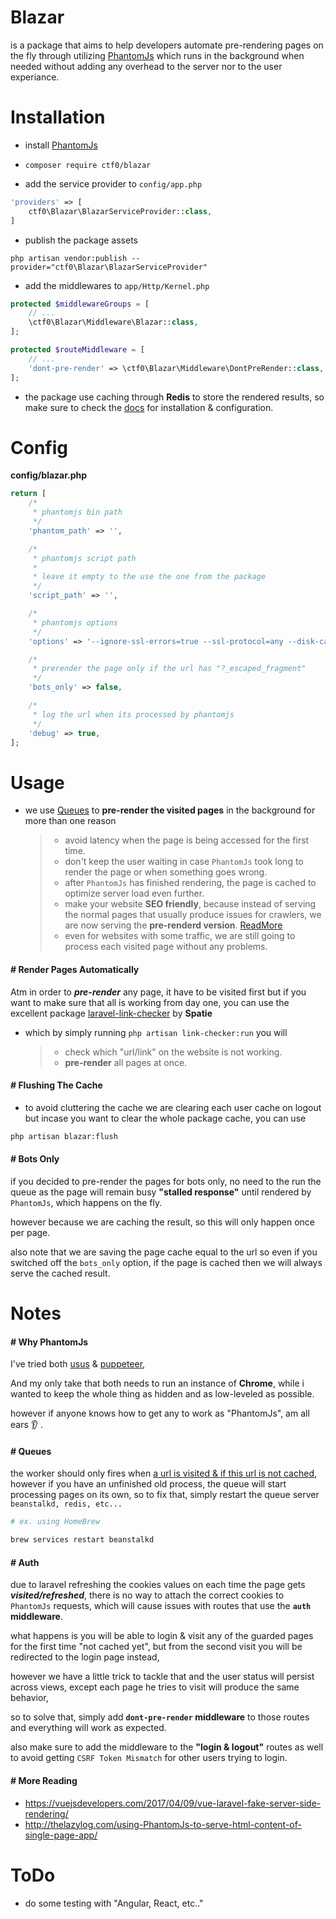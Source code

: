 # Blazar

is a package that aims to help developers automate pre-rendering pages on the fly through utilizing [PhantomJs](phantomjs.org) which runs in the background when needed without adding any overhead to the server nor to the user experiance.

# Installation

- install [PhantomJs](http://phantomjs.org/download.html)

- `composer require ctf0/blazar`

- add the service provider to `config/app.php`

```php
'providers' => [
    ctf0\Blazar\BlazarServiceProvider::class,
]
```

- publish the package assets

`php artisan vendor:publish --provider="ctf0\Blazar\BlazarServiceProvider"`

- add the middlewares to `app/Http/Kernel.php`

```php
protected $middlewareGroups = [
    // ...
    \ctf0\Blazar\Middleware\Blazar::class,
];

protected $routeMiddleware = [
    // ...
    'dont-pre-render' => \ctf0\Blazar\Middleware\DontPreRender::class,
];
```

- the package use caching through **Redis** to store the rendered results, so make sure to check the [docs](https://laravel.com/docs/5.4/redis) for installation & configuration.

# Config

**config/blazar.php**

```php
return [
    /*
     * phantomjs bin path
     */
    'phantom_path' => '',

    /*
     * phantomjs script path
     *
     * leave it empty to the use the one from the package
     */
    'script_path' => '',

    /*
     * phantomjs options
     */
    'options' => '--ignore-ssl-errors=true --ssl-protocol=any --disk-cache=false --debug=true 2>&1',

    /*
     * prerender the page only if the url has "?_escaped_fragment"
     */
    'bots_only' => false,

    /*
     * log the url when its processed by phantomjs
     */
    'debug' => true,
];
```

# Usage

- we use [Queues](https://laravel.com/docs/5.4/events#queued-event-listeners) to **pre-render the visited pages** in the background for more than one reason

    >- avoid latency when the page is being accessed for the first time.
    >- don't keep the user waiting in case `PhantomJs` took long to render the page or when something goes wrong.
    >- after `PhantomJs` has finished rendering, the page is cached to optimize server load even further.
    >- make your website **SEO friendly**, because instead of serving the normal pages that usually produce issues for crawlers, we are now serving the **pre-renderd version**. [ReadMore](#render-pages-automatically)
    >- even for websites with some traffic, we are still going to process each visited page without any problems.

#### # Render Pages Automatically

Atm in order to ***pre-render*** any page, it have to be visited first but if you want to make sure that all is working from day one, you can use the excellent package [laravel-link-checker](https://packagist.org/packages/spatie/laravel-link-checker) by **Spatie**

- which by simply running `php artisan link-checker:run` you will

    >- check which "url/link" on the website is not working.
    >- **pre-render** all pages at once.

#### # Flushing The Cache

- to avoid cluttering the cache we are clearing each user cache on logout but incase you want to clear the whole package cache, you can use

```bash
php artisan blazar:flush
```

#### # Bots Only

if you decided to pre-render the pages for bots only, no need to the run the queue as the page will remain busy **"stalled response"** until rendered by `PhantomJs`, which happens on the fly.

however because we are caching the result, so this will only happen once per page.

also note that we are saving the page cache equal to the url so even if you switched off the `bots_only` option,
if the page is cached then we will always serve the cached result.

# Notes

#### # Why PhantomJs

I've tried both [usus](https://github.com/gajus/usus) & [puppeteer](https://github.com/GoogleChrome/puppeteer),

And my only take that both needs to run an instance of **Chrome**, while i wanted to keep the whole thing as hidden and as low-leveled as possible.

however if anyone knows how to get any to work as "PhantomJs", am all ears :ear: .

#### # Queues

the worker should only fires when <u>a url is visited & if this url is not cached</u>,
however if you have an unfinished old process, the queue will start processing pages on its own, so to fix that, simply restart the queue server `beanstalkd, redis, etc...`

```bash
# ex. using HomeBrew

brew services restart beanstalkd
```

#### # Auth

due to laravel refreshing the cookies values on each time the page gets ***visited/refreshed***, there is no way to attach the correct cookies to `PhantomJs` requests, which will cause issues with routes that use the **`auth` middleware**.

what happens is you will be able to login & visit any of the guarded pages for the first time "not cached yet", but from the second visit you will be redirected to the login page instead,

however we have a little trick to tackle that and the user status will persist across views, except each page he tries to visit will produce the same behavior,

so to solve that, simply add **`dont-pre-render` middleware** to those routes and everything will work as expected.

also make sure to add the middleware to the **"login & logout"** routes as well to avoid getting `CSRF Token Mismatch` for other users trying to login.

#### # More Reading
- https://vuejsdevelopers.com/2017/04/09/vue-laravel-fake-server-side-rendering/
- http://thelazylog.com/using-PhantomJs-to-serve-html-content-of-single-page-app/

# ToDo
- do some testing with "Angular, React, etc.."
